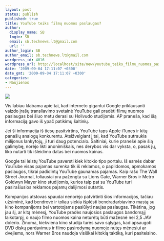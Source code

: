 ```yaml
---
layout: post
status: publish
published: true
title: YouTube teiks filmų nuomos paslaugas?
author:
  display_name: SB
  login: SB
  email: sb.technews.lt@gmail.com
  url: ''
author_login: SB
author_email: sb.technews.lt@gmail.com
wordpress_id: 4016
wordpress_url: http://localhost/site/new/youtube_teiks_filmu_nuomos_paslaugas/
date: '2009-09-04 17:11:07 +0300'
date_gmt: '2009-09-04 17:11:07 +0300'
categories:
- Naujienos
---
```

<div class="imgright"><img src="http://t3.gstatic.com/images?q=tbn:uG9PhuBLX4dJJM:http://stan.uio.no/blog/isne/youtube_logo.jpg"  /></div>
<p>Vis labiau klabama apie tai, kad interneto gigantui Google priklausanti vaizdo įrašų transliavimo svetainė YouTube gali pradėti filmų nuomos paslaugas bei šiuo metu derasi su Holivudo studijomis. AP praneša, kad šią informaciją gavo iš ypač patikimų šaltinių.</p>
<p>Jei ši informacija iš tiesų pasitvirtins, YouTube taps Apple iTunes ir kitų panašių analogų konkurentu. Atsižvelgiant į tai, kad YouTube sutraukia milijonus lankytojų, ji turi daug potencialo. Šaltiniai, kurie pranešė apie šią galimybę, norėjo likti anonimiškais, nes derybos vis dar vyksta, o, pasak jų, liko nutarti tik išleidimo datas bei nuomos kainas.</p>
<p>Google tai leistų YouTube paversti kiek kitokio tipo portalu. Iš esmės dabar YouTube visas pajamas surenka tik iš reklamos, o papildomos, apmokamos paslaugos, tikrai padidintų YouTube gaunamas pajamas. Kaip rašo The Wall Street Journal, toliausiai yra pažengta su Lions Gate, Warner Bros ir Metro Goldwyn Mayer kino studijomis, kurios taip pat su YouTube turi pasirašiusios reklamos pajamų dalijimosi sutartis.</p>
<p>Kompanijos atstovas spaudai nenorėjo patvirtinti šios informacijos, tačiau užsiminė, kad bendrovė ir toliau siekia išplėsti bendradarbiavimo mastą su kino kompanijoms bei vartotojams pasiūlyti naujas paslaugas. Tikėtina, jog jau šį, ar kitą mėnesį, YouTube pradės naujosios paslaugos bandomąjį laikotarpį, o naujo filmo nuomos kaina neturėtų būti mažesnė nei 2,5 JAV dolerio. Žinoma, kiekviena kino studija turės savo sąlygas, kad apsaugoti DVD diskų pardavimus ir filmo pasirodymą nuomoje nutęs mėnesiui ar dvejiems, nors Warner Bros naudoja visiškai kitokią taktiką, kuri pasiteisino.<br /></p>
